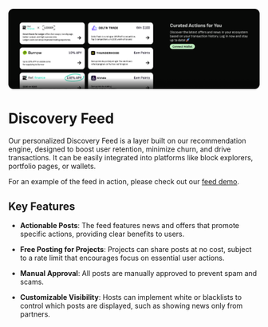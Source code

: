 ![Feed](feed.png)

# Discovery Feed

Our personalized Discovery Feed is a layer built on our recommendation engine, designed to boost user retention, minimize churn, and drive transactions. It can be easily integrated into platforms like block explorers, portfolio pages, or wallets.

For an example of the feed in action, please check out our [feed demo](https://demo.growthmate.xyz/#/feeds?unblur).

## Key Features

- **Actionable Posts**: The feed features news and offers that promote specific actions, providing clear benefits to users.

- **Free Posting for Projects**: Projects can share posts at no cost, subject to a rate limit that encourages focus on essential user actions.

- **Manual Approval**: All posts are manually approved to prevent spam and scams.

- **Customizable Visibility**: Hosts can implement white or blacklists to control which posts are displayed, such as showing news only from partners.